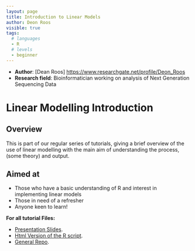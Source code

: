 ```yaml
---
layout: page
title: Introduction to Linear Models
author: Deon Roos
visible: true
tags:
  # languages
  - R
  # levels
  - beginner
---
```

<!-- change visible to true if you want it on the site -->

 - **Author**: [Dean Roos] https://www.researchgate.net/profile/Deon_Roos   
 - **Research field**: Bioinformatician working on analysis of Next Generation Sequencing Data

# Linear Modelling Introduction

## Overview
This is part of our regular series of tutorials, giving a brief overview of the use of linear modelling with the main aim of understanding the process,(some theory) and output.

## Aimed at
- Those who have a basic understanding of R and interest in implementing linear models
- Those in need of a refresher
- Anyone keen to learn! 


**For all tutorial Files:**

* [Presentation Slides](https://docs.google.com/presentation/d/1U0kqVHngWSR7zhjcrJZzHz04eebsxwCraC8G78Sm9w4/edit?usp=sharing).  
* [Html Version of the R script](http://htmlpreview.github.com/?https://github.com/AberdeenStudyGroup/studyGroup/blob/gh-pages/lessons/SG-T14-Linear%20Models%202019/Linear_model.html).
* [General Repo](https://github.com/AberdeenStudyGroup/studyGroup/tree/gh-pages/lessons/SG-T14-Linear%20Models%202019).
